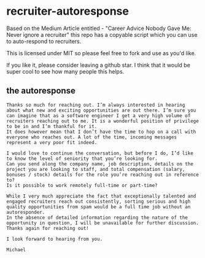 # recruiter-autoresponse
Based on the Medium Article entitled - "Career Advice Nobody Gave Me: Never ignore a recruiter" this repo has a copyable script which you can use to auto-respond to recruiters.

This is licensed under MIT so please feel free to fork and use as you'd like. 

If you like it, please consider leaving a github star.  I think that it would be super cool to see how many people this helps.

## the autoresponse

```
Thanks so much for reaching out. I’m always interested in hearing about what new and exciting opportunities are out there. I’m sure you can imagine that as a software engineer I get a very high volume of recruiters reaching out to me. It is a wonderful position of privilege to be in and I’m thankful for it.
It does however mean that I don’t have the time to hop on a call with everyone who reaches out. A lot of the time, incoming messages represent a very poor fit indeed.

I would love to continue the conversation, but before I do, I’d like to know the level of seniority that you’re looking for.
Can you send along the company name, job description, details on the project you are looking to staff, and total compensation (salary, bonuses / stock) details for the role you’re reaching out in reference to?
Is it possible to work remotely full-time or part-time?

While I very much appreciate the fact that exceptionally talented and engaged recruiters reach out consistently, sorting serious and high quality opportunities from spam would be a full time job without an autoresponder.
In the absence of detailed information regarding the nature of the opportunity in question, I will be unavailable for further discussion. Thanks again for reaching out!

I look forward to hearing from you.

Michael
```
